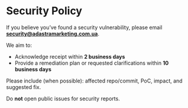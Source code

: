 # Security Policy


If you believe you’ve found a security vulnerability, please email **security@adastramarketing.com.ua**.


We aim to:
- Acknowledge receipt within **2 business days**
- Provide a remediation plan or requested clarifications within **10 business days**


Please include (when possible): affected repo/commit, PoC, impact, and suggested fix.


Do **not** open public issues for security reports.
